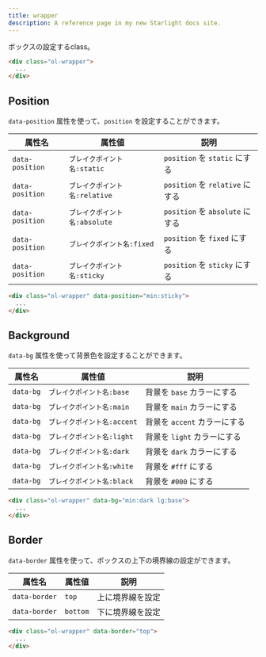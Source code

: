 ```yaml
---
title: wrapper
description: A reference page in my new Starlight docs site.
---
```


ボックスの設定するclass。


```html
<div class="ol-wrapper">
  ...
</div>
```


## Position

`data-position` 属性を使って、`position` を設定することができます。



| 属性名    | 属性値                    | 説明 |
| --------- | ------------------------- | ---- |
| `data-position` | `ブレイクポイント名:static` | `position` を `static` にする |
| `data-position` | `ブレイクポイント名:relative` | `position` を `relative` にする |
| `data-position` | `ブレイクポイント名:absolute` | `position` を `absolute` にする |
| `data-position` | `ブレイクポイント名:fixed` | `position` を `fixed` にする |
| `data-position` | `ブレイクポイント名:sticky` | `position` を `sticky` にする |


```html
<div class="ol-wrapper" data-position="min:sticky">
  ...
</div>
```


## Background

`data-bg` 属性を使って背景色を設定することができます。

| 属性名    | 属性値                    | 説明 |
| --------- | ------------------------- | ---- |
| `data-bg` | `ブレイクポイント名:base` | 背景を `base` カラーにする |
| `data-bg` | `ブレイクポイント名:main` | 背景を `main` カラーにする |
| `data-bg` | `ブレイクポイント名:accent` | 背景を `accent` カラーにする |
| `data-bg` | `ブレイクポイント名:light` | 背景を `light` カラーにする |
| `data-bg` | `ブレイクポイント名:dark` | 背景を `dark` カラーにする |
| `data-bg` | `ブレイクポイント名:white` | 背景を `#fff` にする |
| `data-bg` | `ブレイクポイント名:black` | 背景を `#000` にする |


```html
<div class="ol-wrapper" data-bg="min:dark lg:base">
  ...
</div>
```

## Border

`data-border` 属性を使って、ボックスの上下の境界線の設定ができます。

| 属性名    | 属性値                    | 説明 |
| --------- | ------------------------- | ---- |
| `data-border` | `top` | 上に境界線を設定 |
| `data-border` | `bottom` | 下に境界線を設定 |


```html
<div class="ol-wrapper" data-border="top">
  ...
</div>
```
